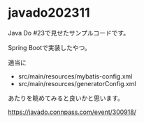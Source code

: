 # javado202311

Java Do #23で見せたサンプルコードです。

Spring Bootで実装したやつ。

適当に
- src/main/resources/mybatis-config.xml
- src/main/resources/generatorConfig.xml

あたりを眺めてみると良いかと思います。


https://javado.connpass.com/event/300918/
